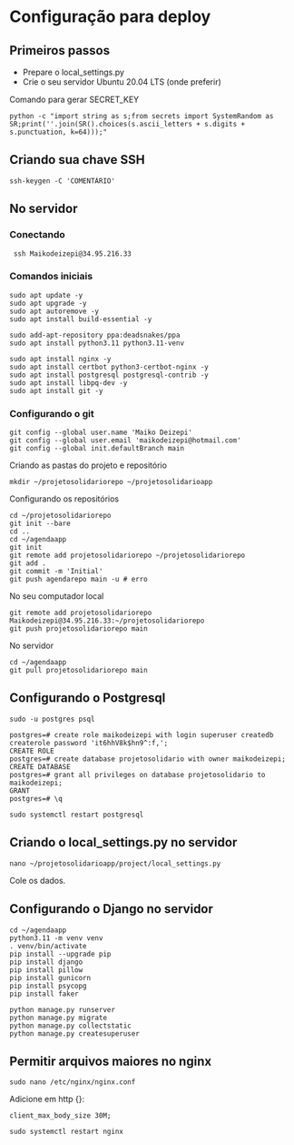 # Configuração para deploy

## Primeiros passos

- Prepare o local_settings.py
- Crie o seu servidor Ubuntu 20.04 LTS (onde preferir)

Comando para gerar SECRET_KEY

```
python -c "import string as s;from secrets import SystemRandom as SR;print(''.join(SR().choices(s.ascii_letters + s.digits + s.punctuation, k=64)));"
```

## Criando sua chave SSH

```
ssh-keygen -C 'COMENTÁRIO'
```

## No servidor

### Conectando

```
 ssh Maikodeizepi@34.95.216.33
```

### Comandos iniciais

```
sudo apt update -y
sudo apt upgrade -y
sudo apt autoremove -y
sudo apt install build-essential -y

sudo add-apt-repository ppa:deadsnakes/ppa
sudo apt install python3.11 python3.11-venv

sudo apt install nginx -y
sudo apt install certbot python3-certbot-nginx -y
sudo apt install postgresql postgresql-contrib -y
sudo apt install libpq-dev -y
sudo apt install git -y
```

### Configurando o git

```
git config --global user.name 'Maiko Deizepi'
git config --global user.email 'maikodeizepi@hotmail.com'
git config --global init.defaultBranch main
```

Criando as pastas do projeto e repositório

```
mkdir ~/projetosolidariorepo ~/projetosolidarioapp
```

Configurando os repositórios

```
cd ~/projetosolidariorepo
git init --bare
cd ..
cd ~/agendaapp
git init
git remote add projetosolidariorepo ~/projetosolidariorepo
git add .
git commit -m 'Initial'
git push agendarepo main -u # erro
```

No seu computador local

```
git remote add projetosolidariorepo Maikodeizepi@34.95.216.33:~/projetosolidariorepo
git push projetosolidariorepo main
```

No servidor

```
cd ~/agendaapp
git pull projetosolidariorepo main
```

## Configurando o Postgresql

```
sudo -u postgres psql

postgres=# create role maikodeizepi with login superuser createdb createrole password 'it6hhV8k$hn9^:f,';
CREATE ROLE
postgres=# create database projetosolidario with owner maikodeizepi;
CREATE DATABASE
postgres=# grant all privileges on database projetosolidario to maikodeizepi;
GRANT
postgres=# \q

sudo systemctl restart postgresql
```

## Criando o local_settings.py no servidor

```
nano ~/projetosolidarioapp/project/local_settings.py
```

Cole os dados.

## Configurando o Django no servidor

```
cd ~/agendaapp
python3.11 -m venv venv
. venv/bin/activate
pip install --upgrade pip
pip install django
pip install pillow
pip install gunicorn
pip install psycopg
pip install faker

python manage.py runserver
python manage.py migrate
python manage.py collectstatic
python manage.py createsuperuser
```

## Permitir arquivos maiores no nginx

```
sudo nano /etc/nginx/nginx.conf
```

Adicione em http {}:

```
client_max_body_size 30M;
```

```
sudo systemctl restart nginx
```